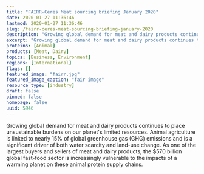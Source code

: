 ```yaml
---
title: "FAIRR-Ceres Meat sourcing briefing January 2020"
date: 2020-01-27 11:36:46
lastmod: 2020-01-27 11:36:46
slug: /fairr-ceres-meat-sourcing-briefing-january-2020
description: "Growing global demand for meat and dairy products continues to place unsustainable burdens on our planet’s limited resources. Animal agriculture is linked to nearly 15% of global greenhouse gas (GHG) emissions and is a significant driver of both water scarcity and land-use change. As one of the largest buyers and sellers of meat and dairy products, the $570 billion global fast-food sector is increasingly vulnerable to the impacts of a warming planet on these animal protein supply chains."
excerpt: "Growing global demand for meat and dairy products continues to place unsustainable burdens on our planet’s limited resources. Animal agriculture is linked to nearly 15% of global greenhouse gas (GHG) emissions and is a significant driver of both water scarcity and land-use change. As one of the largest buyers and sellers of meat and dairy products, the $570 billion global fast-food sector is increasingly vulnerable to the impacts of a warming planet on these animal protein supply chains."
proteins: [Animal]
products: [Meat, Dairy]
topics: [Business, Environment]
regions: [International]
flags: []
featured_image: "fairr.jpg"
featured_image_caption: "fair image"
resource_type: [industry]
draft: false
pinned: false
homepage: false
uuid: 5946
---
```

Growing global demand for meat and dairy products continues to place
unsustainable burdens on our planet's limited resources. Animal
agriculture is linked to nearly 15% of global greenhouse gas (GHG)
emissions and is a significant driver of both water scarcity and
land-use change. As one of the largest buyers and sellers of meat and
dairy products, the \$570 billion global fast-food sector is
increasingly vulnerable to the impacts of a warming planet on these
animal protein supply chains.
